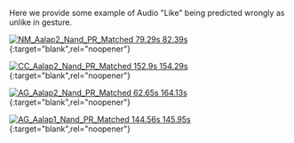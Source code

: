 Here we provide some example of Audio "Like" being predicted wrongly as unlike in gesture.

[![NM_Aalap2_Nand_PR_Matched 79.29s 82.39s](https://img.youtube.com/vi/j0AJTqeW1Cc/0.jpg)](https://youtu.be/j0AJTqeW1Cc){:target="blank",rel="noopener"}

[![CC_Aalap2_Nand_PR_Matched 152.9s 154.29s](https://img.youtube.com/vi/d6THpsluu8g/0.jpg)](https://youtu.be/d6THpsluu8g){:target="blank",rel="noopener"}

[![AG_Aalap2_Nand_PR_Matched 62.65s 164.13s](https://img.youtube.com/vi/t-Qvo9FKgCQ/0.jpg)](https://youtu.be/t-Qvo9FKgCQ){:target="blank",rel="noopener"}

[![AG_Aalap1_Nand_PR_Matched 144.56s 145.95s](https://img.youtube.com/vi/HQHX4i0-J2M/0.jpg)](https://youtu.be/HQHX4i0-J2M){:target="blank",rel="noopener"}
